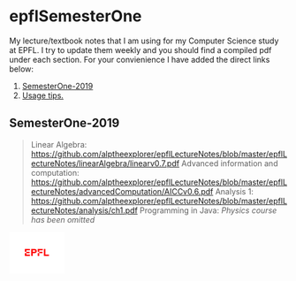 # epflSemesterOne 
My lecture/textbook notes that I am using for my Computer Science study at EPFL. I try to update them weekly and you should find a compiled pdf under each section. For your convienience I have added the direct links below:

1. [ SemesterOne-2019](#sm1)
2. [ Usage tips. ](#usage)

<a name="sm1"></a>
## SemesterOne-2019
> Linear Algebra: https://github.com/alptheexplorer/epflLectureNotes/blob/master/epflLectureNotes/linearAlgebra/linearv0.7.pdf
> Advanced information and computation: https://github.com/alptheexplorer/epflLectureNotes/blob/master/epflLectureNotes/advancedComputation/AICCv0.6.pdf
> Analysis 1: https://github.com/alptheexplorer/epflLectureNotes/blob/master/epflLectureNotes/analysis/ch1.pdf
> Programming in Java: 
*Physics course has been omitted*




<img src="extraFigures/epfl.png" width="100">
